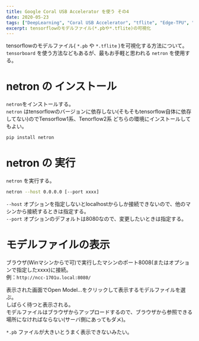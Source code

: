 ```yaml
---
title: Google Coral USB Accelerator を使う その4
date: 2020-05-23
tags: ["DeepLearning", "Coral USB Accelerator", "tflite", "Edge-TPU", "Ubuntu","RaspberryPi"]
excerpt: tensorflowのモデルファイル(*.pbや*.tflite)の可視化
---
```



tensorflowのモデルファイル( ``*.pb`` や ``*.tflite`` )を可視化する方法について。  
``tensorboard`` を使う方法などもあるが、最もお手軽と思われる ``netron`` を使用する。  


# netron の インストール

``netron``をインストールする。  
``netron`` はtensorflowのバージョンに依存しない(そもそもtensorflow自体に依存してない)のでTensorflow1系、Tenorflow2系 どちらの環境にインストールしてもよい。    

```bash
pip install netron
```

# netron の 実行

``netron`` を実行する。  

```bash
netron --host 0.0.0.0 [--port xxxx]
```

``--host`` オプションを指定しないとlocalhostからしか接続できないので、他のマシンから接続するときは指定する。  
``--port`` オプションのデフォルトは8080なので、変更したいときは指定する。  

# モデルファイルの表示

ブラウザ(Winマシンからで可)で実行したマシンのポート8008(またはオプションで指定したxxxx)に接続。  
例：`` http://ncc-1701u.local:8080/ ``


表示された画面でOpen Model...をクリックして表示するモデルファイルを選ぶ。  
しばらく待つと表示される。  
モデルファイルはブラウザからアップロードするので、ブラウザから参照できる場所になければならない(サーバ側にあってもダメ)。  

``*.pb`` ファイルが大きいとうまく表示できないみたい。  

